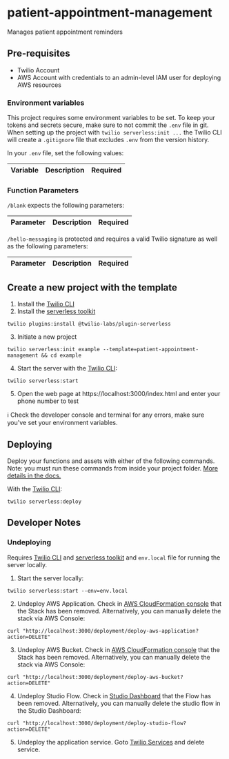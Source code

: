 # patient-appointment-management

Manages patient appointment reminders

## Pre-requisites

- Twilio Account
- AWS Account with credentials to an admin-level IAM user
  for deploying AWS resources

### Environment variables

This project requires some environment variables to be set. To keep your tokens and secrets secure, make sure to not commit the `.env` file in git. When setting up the project with `twilio serverless:init ...` the Twilio CLI will create a `.gitignore` file that excludes `.env` from the version history.

In your `.env` file, set the following values:

| Variable | Description | Required |
| :------- | :---------- | :------- |


### Function Parameters

`/blank` expects the following parameters:

| Parameter | Description | Required |
| :-------- | :---------- | :------- |


`/hello-messaging` is protected and requires a valid Twilio signature as well as the following parameters:

| Parameter | Description | Required |
| :-------- | :---------- | :------- |


## Create a new project with the template

1. Install the [Twilio CLI](https://www.twilio.com/docs/twilio-cli/quickstart#install-twilio-cli)
2. Install the [serverless toolkit](https://www.twilio.com/docs/labs/serverless-toolkit/getting-started)

```shell
twilio plugins:install @twilio-labs/plugin-serverless
```

3. Initiate a new project

```
twilio serverless:init example --template=patient-appointment-management && cd example
```

4. Start the server with the [Twilio CLI](https://www.twilio.com/docs/twilio-cli/quickstart):

```
twilio serverless:start
```

5. Open the web page at https://localhost:3000/index.html and enter your phone number to test

ℹ️ Check the developer console and terminal for any errors, make sure you've set your environment variables.

## Deploying

Deploy your functions and assets with either of the following commands. Note: you must run these commands from inside your project folder. [More details in the docs.](https://www.twilio.com/docs/labs/serverless-toolkit)

With the [Twilio CLI](https://www.twilio.com/docs/twilio-cli/quickstart):

```
twilio serverless:deploy
```

## Developer Notes

### Undeploying

Requires [Twilio CLI](https://www.twilio.com/docs/twilio-cli/quickstart#install-twilio-cli)
and [serverless toolkit](https://www.twilio.com/docs/labs/serverless-toolkit/getting-started)
and `env.local` file for running the server locally.

1. Start the server locally:
```
twilio serverless:start --env=env.local
```

2. Undeploy AWS Application.
   Check in [AWS CloudFormation console](https://console.aws.amazon.com/cloudformation/)
   that the Stack has been removed.
   Alternatively, you can manually delete the stack via AWS Console:
```
curl "http://localhost:3000/deployment/deploy-aws-application?action=DELETE"
```

3. Undeploy AWS Bucket.
   Check in [AWS CloudFormation console](https://console.aws.amazon.com/cloudformation/)
   that the Stack has been removed.
   Alternatively, you can manually delete the stack via AWS Console:
```
curl "http://localhost:3000/deployment/deploy-aws-bucket?action=DELETE"
```

4. Undeploy Studio Flow.
   Check in [Studio Dashboard](https://www.twilio.com/console/studio/dashboard)
   that the Flow has been removed.
   Alternatively, you can manually delete the studio flow in the Studio Dashboard:
```
curl "http://localhost:3000/deployment/deploy-studio-flow?action=DELETE"
```

5. Undeploy the application service.
   Goto [Twilio Services](https://www.twilio.com/console/functions/overview/services)
   and delete service.
   
